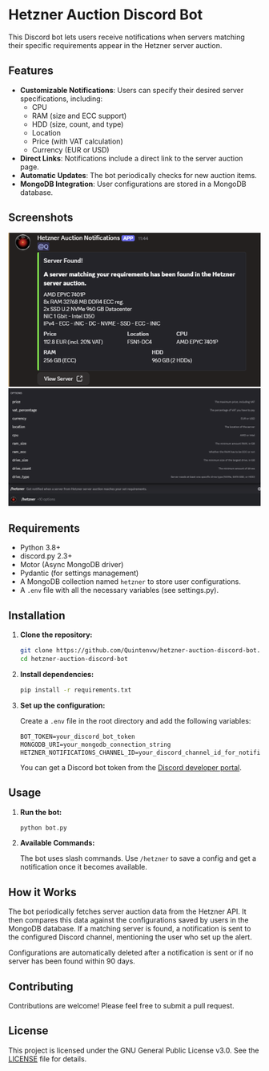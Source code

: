 # Hetzner Auction Discord Bot

This Discord bot lets users receive notifications when servers matching their specific requirements appear in the Hetzner server auction.

## Features

- **Customizable Notifications**: Users can specify their desired server specifications, including:
  - CPU
  - RAM (size and ECC support)
  - HDD (size, count, and type)
  - Location
  - Price (with VAT calculation)
  - Currency (EUR or USD)
- **Direct Links**: Notifications include a direct link to the server auction page.
- **Automatic Updates**: The bot periodically checks for new auction items.
- **MongoDB Integration**: User configurations are stored in a MongoDB database.

## Screenshots

![Example notification](/screenshots/example-notification.png)
![Example command](/screenshots/example-command.png)

## Requirements

- Python 3.8+
- discord.py 2.3+
- Motor (Async MongoDB driver)
- Pydantic (for settings management)
- A MongoDB collection named `hetzner` to store user configurations.
- A `.env` file with all the necessary variables (see settings.py).

## Installation

1. **Clone the repository:**

   ```bash
   git clone https://github.com/Quintenvw/hetzner-auction-discord-bot.git
   cd hetzner-auction-discord-bot
   ```

2. **Install dependencies:**

   ```bash
   pip install -r requirements.txt
   ```

3. **Set up the configuration:**

   Create a `.env` file in the root directory and add the following variables:

   ```env
   BOT_TOKEN=your_discord_bot_token
   MONGODB_URI=your_mongodb_connection_string
   HETZNER_NOTIFICATIONS_CHANNEL_ID=your_discord_channel_id_for_notifications
   ```

    You can get a Discord bot token from the [Discord developer portal](https://discord.com/developers/applications).

## Usage

1. **Run the bot:**

   ```bash
   python bot.py
   ```

2. **Available Commands:**

   The bot uses slash commands. Use `/hetzner` to save a config and get a notification once it becomes available.

## How it Works

The bot periodically fetches server auction data from the Hetzner API. It then compares this data against the configurations saved by users in the MongoDB database. If a matching server is found, a notification is sent to the configured Discord channel, mentioning the user who set up the alert.

Configurations are automatically deleted after a notification is sent or if no server has been found within 90 days.

## Contributing

Contributions are welcome! Please feel free to submit a pull request.

## License

This project is licensed under the GNU General Public License v3.0. See the [LICENSE](LICENSE) file for details.

